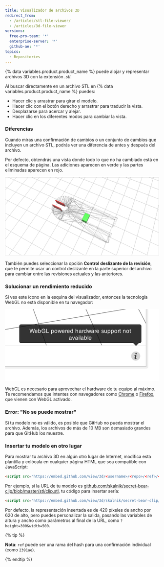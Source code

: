 ```yaml
---
title: Visualizador de archivos 3D
redirect_from:
  - /articles/stl-file-viewer/
  - /articles/3d-file-viewer
versions:
  free-pro-team: '*'
  enterprise-server: '*'
  github-ae: '*'
topics:
  - Repositories
---
```


{% data variables.product.product_name %} puede alojar y representar archivos 3D con la extensión *.stl*.

Al buscar directamente en un archivo STL en {% data variables.product.product_name %} puedes:

* Hacer clic y arrastrar para girar el modelo.
* Hacer clic con el botón derecho y arrastrar para traducir la vista.
* Desplazarse para acercar y alejar.
* Hacer clic en los diferentes modos para cambiar la vista.

### Diferencias

Cuando miras una confirmación de cambios o un conjunto de cambios que incluyen un archivo STL, podrás ver una diferencia de antes y después del archivo.

Por defecto, obtendrás una vista donde todo lo que no ha cambiado está en el esquema de página. Las adiciones aparecen en verde y las partes eliminadas aparecen en rojo.

![esquema de página](/assets/images/help/repository/stl_wireframe.png)

También puedes seleccionar la opción **Control deslizante de la revisión**, que te permite usar un control deslizante en la parte superior del archivo para cambiar entre las revisiones actuales y las anteriores.

### Solucionar un rendimiento reducido

Si ves este ícono en la esquina del visualizador, entonces la tecnología WebGL no está disponible en tu navegador:

![error emergente de WebGL](/assets/images/help/repository/render_webgl_error.png)

WebGL es necesario para aprovechar el hardware de tu equipo al máximo. Te recomendamos que intentes con navegadores como [Chrome](https://www.google.com/intl/en/chrome/browser/) o [Firefox](https://www.mozilla.org/en-US/firefox/new/), que vienen con WebGL activado.

### Error: "No se puede mostrar"

Si tu modelo no es válido, es posible que GitHub no pueda mostrar el archivo. Además, los archivos de más de 10 MB son demasiado grandes para que GitHub los muestre.

### Insertar tu modelo en otro lugar

Para mostrar tu archivo 3D en algún otro lugar de Internet, modifica esta plantilla y colócala en cualquier página HTML que sea compatible con JavaScript:

```html
<script src="https://embed.github.com/view/3d/<username>/<repo>/<ref>/<path_to_file>"></script>
```

Por ejemplo, si la URL de tu modelo es [github.com/skalnik/secret-bear-clip/blob/master/stl/clip.stl](https://github.com/skalnik/secret-bear-clip/blob/master/stl/clip.stl), tu código para insertar sería:

```html
<script src="https://embed.github.com/view/3d/skalnik/secret-bear-clip/master/stl/clip.stl"></script>
```

Por defecto, la representación insertada es de 420 píxeles de ancho por 620 de alto, pero puedes personalizar la salida, pasando las variables de altura y ancho como parámetros al final de la URL, como `?height=300&width=500`.

{% tip %}

**Nota**: `ref` puede ser una rama del hash para una confirmación individual (como `2391ae`).

{% endtip %}
